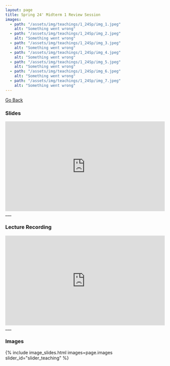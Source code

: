 ```yaml
---
layout: page
title: Spring 24' Midterm 1 Review Session
images:
  - path: "/assets/img/teachings/1_24Sp/img_1.jpeg"
    alt: "Something went wrong"
  - path: "/assets/img/teachings/1_24Sp/img_2.jpeg"
    alt: "Something went wrong"
  - path: "/assets/img/teachings/1_24Sp/img_3.jpeg"
    alt: "Something went wrong"
  - path: "/assets/img/teachings/1_24Sp/img_4.jpeg"
    alt: "Something went wrong"
  - path: "/assets/img/teachings/1_24Sp/img_5.jpeg"
    alt: "Something went wrong"
  - path: "/assets/img/teachings/1_24Sp/img_6.jpeg"
    alt: "Something went wrong"
  - path: "/assets/img/teachings/1_24Sp/img_7.jpeg"
    alt: "Something went wrong"
---
```


[Go Back](/teaching)

### Slides

<div style="position: relative; padding-bottom: 56.25%; height: 0; overflow: hidden;">
  <iframe src="https://docs.google.com/presentation/d/e/2PACX-1vSiGDkaj9eLR5HrpU_ZX1RtrCSwJW7ZWwmFINtlnfPjSk9DjAEzyp-Ab-zplTYr4w/pub?start=true&loop=true&delayms=3000" frameborder="0" style="position: absolute; top: 0; left: 0; width: 100%; height: 100%;" allowfullscreen="true" mozallowfullscreen="true" webkitallowfullscreen="true"></iframe>
</div>
___

### Lecture Recording

<div style="position: relative; padding-bottom: 56.25%; height: 0; overflow: hidden;">
  <iframe src="https://www.youtube.com/embed/ig7Zr9fbyEg" frameborder="0" style="position: absolute; top: 0; left: 0; width: 100%; height: 100%;" allow="accelerometer; autoplay; clipboard-write; encrypted-media; gyroscope; picture-in-picture" allowfullscreen></iframe>
</div>
___

### Images

{% include image_slides.html images=page.images slider_id="slider_teaching" %}

